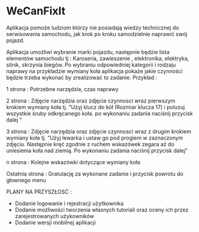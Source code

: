 # WeCanFixIt
Aplikacja pomoże ludziom którzy nie posiadają wiedzy technicznej do serwisowania samochodu, jak krok po kroku samodzielnie naprawić swój pojazd.

Aplikacja umożliwi wybranie marki pojazdu, następnie będzie lista elementów samochodu tj : Karoseria, zawieszenie , elektronika, elektryka, silnik, skrzynia biegów.
Po wybraniu odpowiedniej kategorii i rodzaju naprawy na przykładzie wymiany koła aplikacja pokaże jakie czynności będzie trzeba wykonać by zrealizować to zadanie.
Przykład :	

1 strona : Potrzebne narzędzia, czas naprawy 

2 strona : Zdjęcie narzędzia oraz zdjęcie czynnosci wraz pierwszym krokiem wymiany koła tj. "Użyj klucz do kół (Rozmiar klucza 17) i poluzuj wszystkie śruby odkręcanego koła. po wykonaniu zadania naciśnij przycisk dalej "

3 strona : Zdjęcie narzędzia oraz zdjęcie czynnosci wraz z drugim krokiem wymiany koła tj. "Użyj lewarka i ustaw go pod progiem w zaznaczonym zdjęciu. Następnie kręć zgodnie z ruchem wskazówek zegara aż do uniesienia koła nad ziemią. Po wykonaniu zadania naciśnij przycisk dalej" 

n strona : Kolejne wskazówki dotyczące wymiany koła

Ostatnia strona : Gratulację za wykonane zadanie i przycisk powrotu do głownego menu

PLANY NA PRZYSZŁOSĆ :
- Dodanie logowanie i rejestracji użytkownika
- Dodanie możliwości tworzenia własnych tutoriali oraz oceny ich przez zarejestrowanych użykowników
- Dodanie wersji mobilnej aplikacji
